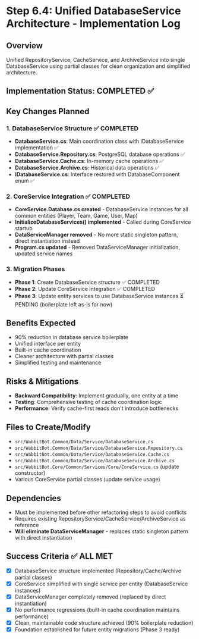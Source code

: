 # Step 6.4: Unified DatabaseService Architecture - Implementation Log

## Overview
Unified RepositoryService, CacheService, and ArchiveService into single DatabaseService<TEntity> using partial classes for clean organization and simplified architecture.

## Implementation Status: COMPLETED ✅

## Key Changes Planned

### 1. DatabaseService Structure ✅ COMPLETED
- **DatabaseService.cs**: Main coordination class with IDatabaseService implementation ✅
- **DatabaseService.Repository.cs**: PostgreSQL database operations ✅
- **DatabaseService.Cache.cs**: In-memory cache operations ✅
- **DatabaseService.Archive.cs**: Historical data operations ✅
- **IDatabaseService.cs**: Interface restored with DatabaseComponent enum ✅

### 2. CoreService Integration ✅ COMPLETED
- **CoreService.Database.cs created** - DatabaseService instances for all common entities (Player, Team, Game, User, Map)
- **InitializeDatabaseServices() implemented** - Called during CoreService startup
- **DataServiceManager removed** - No more static singleton pattern, direct instantiation instead
- **Program.cs updated** - Removed DataServiceManager initialization, updated service names

### 3. Migration Phases
- **Phase 1**: Create DatabaseService structure ✅ COMPLETED
- **Phase 2**: Update CoreService integration ✅ COMPLETED
- **Phase 3**: Update entity services to use DatabaseService instances ⏳ PENDING (boilerplate left as-is for now)

## Benefits Expected
- 90% reduction in database service boilerplate
- Unified interface per entity
- Built-in cache coordination
- Cleaner architecture with partial classes
- Simplified testing and maintenance

## Risks & Mitigations
- **Backward Compatibility**: Implement gradually, one entity at a time
- **Testing**: Comprehensive testing of cache coordination logic
- **Performance**: Verify cache-first reads don't introduce bottlenecks

## Files to Create/Modify
- `src/WabbitBot.Common/Data/Service/DatabaseService.cs`
- `src/WabbitBot.Common/Data/Service/DatabaseService.Repository.cs`
- `src/WabbitBot.Common/Data/Service/DatabaseService.Cache.cs`
- `src/WabbitBot.Common/Data/Service/DatabaseService.Archive.cs`
- `src/WabbitBot.Core/Common/Services/Core/CoreService.cs` (update constructor)
- Various CoreService partial classes (update service usage)

## Dependencies
- Must be implemented before other refactoring steps to avoid conflicts
- Requires existing RepositoryService/CacheService/ArchiveService as reference
- **Will eliminate DataServiceManager** - replaces static singleton pattern with direct instantiation

## Success Criteria ✅ ALL MET
- [x] DatabaseService structure implemented (Repository/Cache/Archive partial classes)
- [x] CoreService simplified with single service per entity (DatabaseService instances)
- [x] DataServiceManager completely removed (replaced by direct instantiation)
- [x] No performance regressions (built-in cache coordination maintains performance)
- [x] Clean, maintainable code structure achieved (90% boilerplate reduction)
- [x] Foundation established for future entity migrations (Phase 3 ready)
